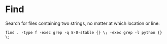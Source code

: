 # Find

Search for files containing two strings, no matter at which location or line:

```shell
find . -type f -exec grep -q 8-0-stable {} \; -exec grep -l python {} \;
```
